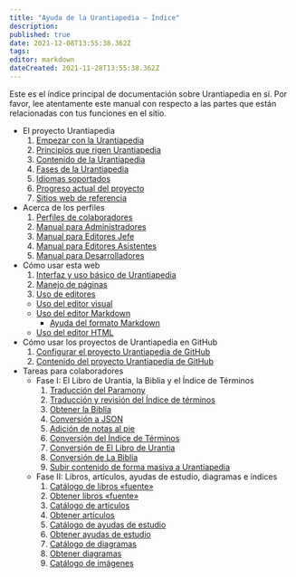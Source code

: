 ```yaml
---
title: "Ayuda de la Urantiapedia — Índice"
description: 
published: true
date: 2021-12-08T13:55:38.362Z
tags: 
editor: markdown
dateCreated: 2021-11-28T13:55:38.362Z
---
```


Este es el índice principal de documentación sobre Urantiapedia en sí. Por favor, lee atentamente este manual con respecto a las partes que están relacionadas con tus funciones en el sitio.

- El proyecto Urantiapedia
  1. [Empezar con la Urantiapedia](/es/help/start)
  2. [Principios que rigen Urantiapedia](/es/help/principles)
  3. [Contenido de la Urantiapedia](/es/help/content)
  4. [Fases de la Urantiapedia](/es/help/phases)
  5. [Idiomas soportados](/es/help/languages)
  6. [Progreso actual del proyecto](/es/help/status)
  7. [Sitios web de referencia](/es/help/websites)
- Acerca de los perfiles
  1. [Perfiles de colaboradores](/es/help/roles)
  2. [Manual para Administradores](/es/help/admin)
  3. [Manual para Editores Jefe](/es/help/github)
  4. [Manual para Editores Asistentes](/es/help/github_assistant)
  5. [Manual para Desarrolladores](/es/help/devs)
- Cómo usar esta web
  1. [Interfaz y uso básico de Urantiapedia](/es/help/web_basics)
  2. [Manejo de páginas](/es/help/web_pages)
  3. [Uso de editores](/es/help/web_editors)
    - [Uso del editor visual](/es/help/web_visual_editor)
    - [Uso del editor Markdown](/es/help/web_markdown_editor)
      - [Ayuda del formato Markdown](/es/help/markdown)
    - [Uso del editor HTML](/es/help/web_html_editor)
- Cómo usar los proyectos de Urantiapedia en GitHub
  1. [Configurar el proyecto Urantiapedia de GitHub](/es/help/github_setting)
  2. [Contenido del proyecto Urantiapedia de GitHub](/es/help/github_content)
- Tareas para colaboradores
  - Fase I: El Libro de Urantia, la Biblia y el Índice de Términos
    1. [Traducción del Paramony](/es/help/github_paramony)
    2. [Traducción y revisión del Índice de términos](/es/help/github_topicindex)
    3. [Obtener la Biblia](/es/help/github_bible)
    4. [Conversión a JSON](/es/help/github_book_json)
    5. [Adición de notas al pie](/es/help/github_footnotes)
    6. [Conversión del Índice de Términos](/es/help/github_topicindex_to_wiki)
    7. [Conversión de El Libro de Urantia](/es/help/github_book_to_wiki)
    8. [Conversión de La Biblia](/es/help/github_bible_to_wiki)
    9. [Subir contenido de forma masiva a Urantiapedia](/es/help/github_upload)
  - Fase II: Libros, artículos, ayudas de estudio, diagramas e índices
    1. [Catálogo de libros «fuente»](/es/help/github_sourcebooks_catalog)
    2. [Obtener libros «fuente»](/es/help/github_sourcebooks_markdown)
    3. [Catálogo de artículos](/es/help/github_articles_catalog)
    4. [Obtener artículos](/es/help/github_articles_markdown)
    5. [Catálogo de ayudas de estudio](/es/help/github_studyaids_catalog)
    6. [Obtener ayudas de estudio](/es/help/github_studyaids_markdown)
    7. [Catálogo de diagramas](/es/help/github_diagrams_catalog)
    8. [Obtener diagramas](/es/help/github_diagrams_svg)
    9. [Catálogo de imágenes](/es/help/github_images_catalog)